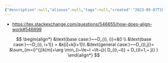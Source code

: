 ```yaml
---
{"description":null,"aliases":null,"tags":null,"created":"2023-05-07T18:53:37","updated":"2023-07-15T21:30:21","title":"begin align","dg-publish":true,"permalink":"/docs/begin align/","dgPassFrontmatter":true}
---
```


- https://tex.stackexchange.com/questions/546655/how-does-align-work#546699

$$
\begin{align*} &\text{base case:}~~D_{(i, i)}=&0 \\ &\text{base case:}~~D_{(i, i+1)} = &k[i]+k[i+1]\\ &\text{general case:}~~D_{(i,j)}= &\sum_{m=i}^{j}k[m]+\arg \min_{i~\le~l ~\lt~j}{ D_{(i,~l)} + D_{(l+1,~ j)} } \end{align*}
$$
